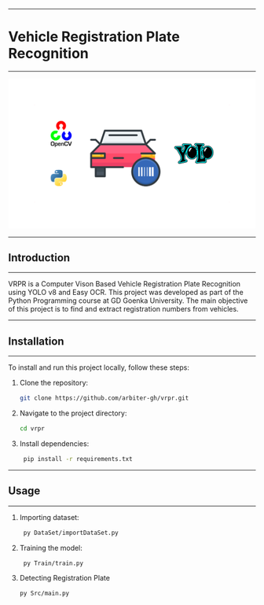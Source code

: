 -----------------------------------------------
# Vehicle Registration Plate Recognition
-----------------------------------------------

![Project Banner](vrpr.png)

-----------------------------------------------
## Introduction
-----------------------------------------------
VRPR is a Computer Vison Based Vehicle Registration Plate Recognition using YOLO v8 and Easy OCR. This project was developed as part of the Python Programming course at GD Goenka University. The main objective of this project is to find and extract registration numbers from vehicles.

-----------------------------------------------
## Installation
-----------------------------------------------
To install and run this project locally, follow these steps:

1. Clone the repository:
    ```sh
    git clone https://github.com/arbiter-gh/vrpr.git
    ```
2. Navigate to the project directory:
    ```sh
    cd vrpr
    ```
3. Install dependencies:
   ```sh
    pip install -r requirements.txt
    ```

-----------------------------------------------
## Usage
-----------------------------------------------
1. Importing dataset:
   ```sh
    py DataSet/importDataSet.py
   ```

2. Training the model:
   ```sh
    py Train/train.py
   ```
   
3. Detecting Registration Plate
   ```sh
   py Src/main.py
   ```

